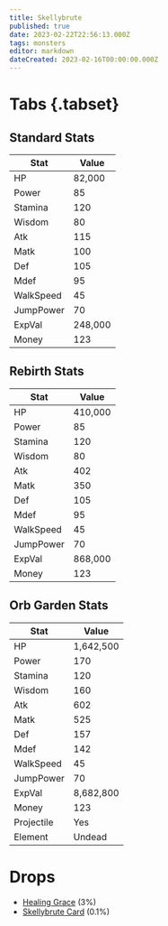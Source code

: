 ```yaml
---
title: Skellybrute
published: true
date: 2023-02-22T22:56:13.000Z
tags: monsters
editor: markdown
dateCreated: 2023-02-16T00:00:00.000Z
---
```


# Tabs {.tabset}

## Standard Stats

|Stat|Value|
|-|-|
|HP|82,000|
|Power|85|
|Stamina|120|
|Wisdom|80|
|Atk|115|
|Matk|100|
|Def|105|
|Mdef|95|
|WalkSpeed|45|
|JumpPower|70|
|ExpVal|248,000|
|Money|123|
## Rebirth Stats

|Stat|Value|
|-|-|
|HP|410,000|
|Power|85|
|Stamina|120|
|Wisdom|80|
|Atk|402|
|Matk|350|
|Def|105|
|Mdef|95|
|WalkSpeed|45|
|JumpPower|70|
|ExpVal|868,000|
|Money|123|
## Orb Garden Stats

|Stat|Value|
|-|-|
|HP|1,642,500|
|Power|170|
|Stamina|120|
|Wisdom|160|
|Atk|602|
|Matk|525|
|Def|157|
|Mdef|142|
|WalkSpeed|45|
|JumpPower|70|
|ExpVal|8,682,800|
|Money|123|
|Projectile|Yes|
|Element|Undead|

# Drops
 * [Healing Grace](/items/healing-grace.md) (3%)
 * [Skellybrute Card](/items/skellybrute-card.md) (0.1%)
